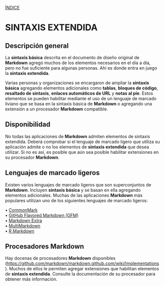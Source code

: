 [ÍNDICE](https://github.com/Zet0699/Guia_markdown/blob/Zet_main/README.md)


# **SINTAXIS EXTENDIDA**


## **Descripción general**
La **sintaxis básica** descrita en el documento de diseño original de **Markdown** agregó muchos de los elementos necesarios en el día a día, pero no fue suficiente para algunas personas. Ahí es donde entra en juego la **sintaxis extendida**.

Varias personas y organizaciones se encargaron de ampliar la **sintaxis básica** agregando elementos adicionales como **tablas**, **bloques de código**, **resaltado de sintaxis**, **enlaces automáticos de URL** y **notas al pie**. Estos elementos se pueden habilitar mediante el uso de un lenguaje de marcado liviano que se basa en la sintaxis básica de **Markdown** o agregando una extensión a un procesador **Markdown** compatible.


## **Disponibilidad**
No todas las aplicaciones de **Markdown** admiten elementos de sintaxis extendida. Deberá comprobar si el lenguaje de marcado ligero que utiliza su aplicación admite o no los elementos de **sintaxis extendida** que desea utilizar. Si no es así, es posible que aún sea posible habilitar extensiones en su procesador **Markdown**.


## **Lenguajes de marcado ligeros**
Existen varios lenguajes de marcado ligeros que son superconjuntos de **Markdown**. Incluyen **sintaxis básica** y se basan en ella agregando elementos adicionales. Muchas de las aplicaciones **Markdown** más populares utilizan uno de los siguientes lenguajes de marcado ligeros:

• [CommonMark](https://commonmark.org/ "https://commonmark.org/")    
• [GitHub Flavored Markdown (GFM)](https://github.github.com/gfm/ "https://github.github.com/gfm/")    
• [Markdown Extra](https://michelf.ca/projects/php-markdown/extra/ "https://michelf.ca/projects/php-markdown/extra/")    
• [MultiMarkdown](https://fletcherpenney.net/multimarkdown/ "https://fletcherpenney.net/multimarkdown/")    
• [R Markdown](https://rmarkdown.rstudio.com/ "https://rmarkdown.rstudio.com/")    


## **Procesadores Markdown**
Hay docenas de procesadores **Markdown** disponibles \(<https://github.com/markdown/markdown.github.com/wiki/Implementations>\). Muchos de ellos le permiten agregar extensiones que habilitan elementos de **sintaxis extendida**. Consulte la documentación de su procesador para obtener más información.
